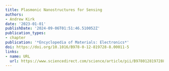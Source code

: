 ```yaml
---
title: Plasmonic Nanostructures for Sensing
authors:
- Andrew Kirk
date: '2023-01-01'
publishDate: '2024-09-06T01:51:46.510052Z'
publication_types:
- chapter
publication: '*Encyclopedia of Materials: Electronics*'
doi: https://doi.org/10.1016/B978-0-12-819728-8.00011-5
links:
- name: URL
  url: https://www.sciencedirect.com/science/article/pii/B9780128197288000115
---
```

